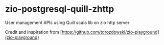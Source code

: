 # zio-postgresql-quill-zhttp
User management APIs using Quill scala lib on zio http server

Credit and inspiration from [https://github.com/tdrozdowski/zio-playground](zio-playground)
